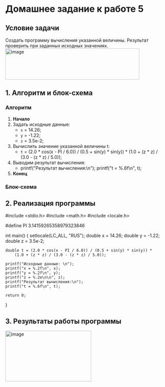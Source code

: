 # Домашнее задание к работе 5

## Условие задачи
Создать программу вычисления указанной величины.
Результат проверить при заданных исходных значениях.
<img width="418" height="97" alt="image" src="https://github.com/user-attachments/assets/d4e4509a-b11e-4e4d-a295-8beca7e482d7" />


## 1. Алгоритм и блок-схема

### Алгоритм
1. **Начало**
2. Задать исходные данные:
   - `x` = 14.26; 
   - `y` = -1.22;
   - `z` = 3.5e-2;
3. Вычислить значение указанной величины t:
   - `t` = (2.0 * cos(x - PI / 6.0)) / (0.5 + sin(y) * sin(y)) *
    (1.0 + (z * z) / (3.0 - (z * z) / 5.0));
4. Выводим результат вычисления:
   - printf("Результат вычисления:\n");
printf("t = %.6f\n", t);
5. **Конец**

### Блок-схема



## 2. Реализация программы
#include <stdio.h>
#include <math.h>
#include <locale.h>

#define PI 3.14159265358979323846

int main() 
{
    setlocale(LC_ALL, "RUS");
    double x = 14.26;
    double y = -1.22;
    double z = 3.5e-2;

    double t = (2.0 * cos(x - PI / 6.0)) / (0.5 + sin(y) * sin(y)) *
        (1.0 + (z * z) / (3.0 - (z * z) / 5.0));

    printf("Исходные данные: \n");
    printf("x = %.2f\n", x);
    printf("y = %.2f\n", y);
    printf("z = %.2e\n\n", z);
    printf("Результат вычисления:\n");
    printf("t = %.6f\n", t);

    return 0;
}

## 3. Результаты работы программы

<img width="268" height="158" alt="image" src="https://github.com/user-attachments/assets/a332b250-d072-404b-9cfa-17d5db4b3596" />



